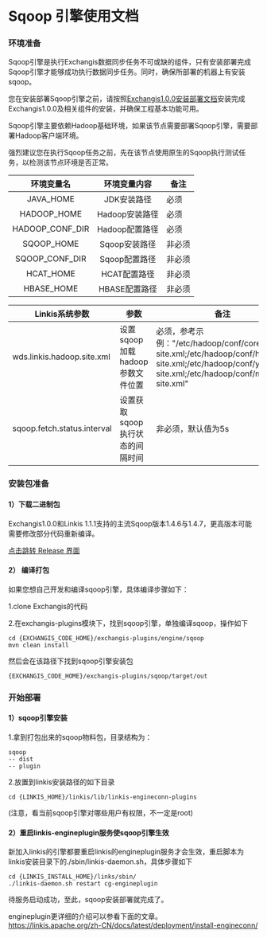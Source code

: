# Sqoop 引擎使用文档
### 环境准备
Sqoop引擎是执行Exchangis数据同步任务不可或缺的组件，只有安装部署完成Sqoop引擎才能够成功执行数据同步任务。同时，确保所部署的机器上有安装sqoop。

您在安装部署Sqoop引擎之前，请按照[Exchangis1.0.0安装部署文档](https://github.com/WeBankFinTech/Exchangis/blob/dev-1.0.0/docs/zh_CN/ch1/exchangis_deploy_cn.md)安装完成Exchangis1.0.0及相关组件的安装，并确保工程基本功能可用。

Sqoop引擎主要依赖Hadoop基础环境，如果该节点需要部署Sqoop引擎，需要部署Hadoop客户端环境。

强烈建议您在执行Sqoop任务之前，先在该节点使用原生的Sqoop执行测试任务，以检测该节点环境是否正常。

| 环境变量名  | 环境变量内容   | 备注      |
| :----: | :----: |-------|
| JAVA_HOME   | JDK安装路径  | 必须        |
| HADOOP_HOME     | Hadoop安装路径 | 必须       |
| HADOOP_CONF_DIR | Hadoop配置路径 | 必须        |
| SQOOP_HOME | Sqoop安装路径 | 非必须      |
| SQOOP_CONF_DIR | Sqoop配置路径 | 非必须   |
| HCAT_HOME | HCAT配置路径 | 非必须         |
| HBASE_HOME | HBASE配置路径 | 非必须 |


| Linkis系统参数              | 参数                            | 备注                                                         |
| --------------------------- | ------------------------------- | ------------------------------------------------------------ |
| wds.linkis.hadoop.site.xml  | 设置sqoop加载hadoop参数文件位置 | 必须，参考示例："/etc/hadoop/conf/core-site.xml;/etc/hadoop/conf/hdfs-site.xml;/etc/hadoop/conf/yarn-site.xml;/etc/hadoop/conf/mapred-site.xml" |
| sqoop.fetch.status.interval | 设置获取sqoop执行状态的间隔时间 | 非必须，默认值为5s                                           |
### 安装包准备
#### 1）下载二进制包

Exchangis1.0.0和Linkis 1.1.1支持的主流Sqoop版本1.4.6与1.4.7，更高版本可能需要修改部分代码重新编译。

[点击跳转 Release 界面](https://github.com/WeBankFinTech/Exchangis/releases/tag/release-1.0.0)

#### 2） 编译打包
如果您想自己开发和编译sqoop引擎，具体编译步骤如下：

1.clone Exchangis的代码

2.在exchangis-plugins模块下，找到sqoop引擎，单独编译sqoop，操作如下
```
cd {EXCHANGIS_CODE_HOME}/exchangis-plugins/engine/sqoop
mvn clean install
```
然后会在该路径下找到sqoop引擎安装包
```
{EXCHANGIS_CODE_HOME}/exchangis-plugins/sqoop/target/out
```


### 开始部署
#### 1）sqoop引擎安装
1.拿到打包出来的sqoop物料包，目录结构为：

```shell
sqoop
-- dist
-- plugin
```

2.放置到linkis安装路径的如下目录

```shell
cd {LINKIS_HOME}/linkis/lib/linkis-engineconn-plugins
```
(注意，看当前sqoop引擎对哪些用户有权限，不一定是root)


#### 2）重启linkis-engineplugin服务使sqoop引擎生效
新加入linkis的引擎都要重启linkis的engineplugin服务才会生效，重启脚本为linkis安装目录下的./sbin/linkis-daemon.sh，具体步骤如下
```shell
cd {LINKIS_INSTALL_HOME}/links/sbin/
./linkis-daemon.sh restart cg-engineplugin
```
待服务启动成功，至此，sqoop安装部署就完成了。

engineplugin更详细的介绍可以参看下面的文章。  
https://linkis.apache.org/zh-CN/docs/latest/deployment/install-engineconn/

